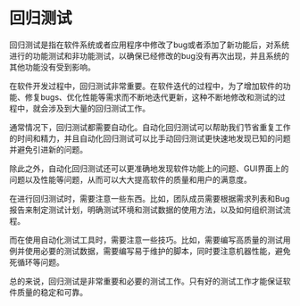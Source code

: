 # 回归测试

回归测试是指在软件系统或者应用程序中修改了bug或者添加了新功能后，对系统进行的功能测试和非功能测试，以确保已经修改的bug没有再次出现，并且系统的其他功能没有受到影响。

在软件开发过程中，回归测试非常重要。在软件迭代的过程中，为了增加软件的功能、修复bugs、优化性能等需求而不断地迭代更新，这种不断地修改和测试的过程中，就会涉及到大量的回归测试工作。

通常情况下，回归测试都需要自动化。自动化回归测试可以帮助我们节省重复工作的时间和精力，并且自动化回归测试可以比手动回归测试更快速地发现已知的问题并避免引进新的问题。

除此之外，自动化回归测试还可以更准确地发现软件功能上的问题、GUI界面上的问题以及性能等问题，从而可以大大提高软件的质量和用户的满意度。

在进行回归测试时，需要注意一些东西。比如，团队成员需要根据需求列表和Bug报告来制定测试计划，明确测试环境和测试数据的使用方法，以及如何组织测试流程。

而在使用自动化测试工具时，需要注意一些技巧。比如，需要编写高质量的测试用例并使用必要的测试数据，需要编写易于维护的脚本，同时要注意机器性能，避免死循环等问题。

总的来说，回归测试是非常重要和必要的测试工作。只有好的测试工作才能保证软件质量的稳定和可靠。